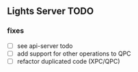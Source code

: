 ## Lights Server TODO

### fixes

* [ ] see api-server todo
* [ ] add support for other operations to QPC
* [ ] refactor duplicated code (XPC/QPC)